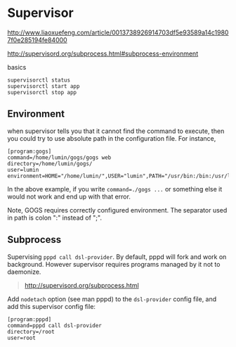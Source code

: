 Supervisor
===


http://www.liaoxuefeng.com/article/0013738926914703df5e93589a14c19807f0e285194fe84000

http://supervisord.org/subprocess.html#subprocess-environment

basics
```
supervisorctl status
supervisorctl start app
supervisorctl stop app
```

## Environment

when supervisor tells you that it cannot find the command to execute, then
you could try to use absolute path in the configuration file. For instance,

```
[program:gogs]
command=/home/lumin/gogs/gogs web
directory=/home/lumin/gogs/
user=lumin
environment=HOME="/home/lumin/",USER="lumin",PATH="/usr/bin:/bin:/usr/local/games:/usr/games"
```

In the above example, if you write `command=./gogs ...` or something else
it would not work and end up with that error.

Note, GOGS requires correctly configured environment.
The separator used in path is colon ":" instead of ";".

## Subprocess

Supervising `pppd call dsl-provider`. By default, pppd will fork and work
on background. However supervisor requires programs managed by it not
to daemonize.

> http://supervisord.org/subprocess.html

Add `nodetach` option (see man pppd) to the `dsl-provider` config file,
and add this supervisor config file:

```
[program:pppd]
command=pppd call dsl-provider
directory=/root
user=root
```
